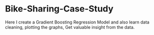 # Bike-Sharing-Case-Study
Here I create a Gradient Boosting Regression Model and also learn data cleaning, plotting the graphs, Get valuable insight from the data. 
